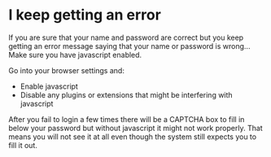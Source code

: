 # I keep getting an error

If you are sure that your name and password are correct but you keep getting an error message saying that your name or password is wrong... Make sure you have javascript enabled.

Go into your browser settings and:

- Enable javascript
- Disable any plugins or extensions that might be interfering with javascript

After you fail to login a few times there will be a CAPTCHA box to fill in below your password but without javascript it might not work properly. That means you will not see it at all even though the system still expects you to fill it out.
